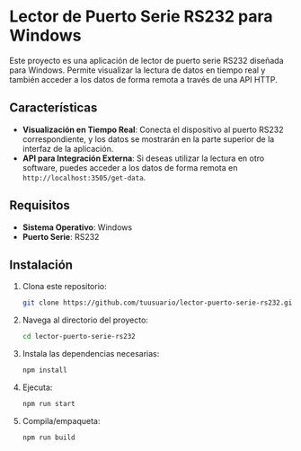# Lector de Puerto Serie RS232 para Windows

Este proyecto es una aplicación de lector de puerto serie RS232 diseñada para Windows. Permite visualizar la lectura de datos en tiempo real y también acceder a los datos de forma remota a través de una API HTTP.

## Características

- **Visualización en Tiempo Real**: Conecta el dispositivo al puerto RS232 correspondiente, y los datos se mostrarán en la parte superior de la interfaz de la aplicación.
- **API para Integración Externa**: Si deseas utilizar la lectura en otro software, puedes acceder a los datos de forma remota en `http://localhost:3505/get-data`.

## Requisitos

- **Sistema Operativo**: Windows
- **Puerto Serie**: RS232

## Instalación

1. Clona este repositorio:
   ```bash
   git clone https://github.com/tuusuario/lector-puerto-serie-rs232.git

2. Navega al directorio del proyecto:  
    ```bash
    cd lector-puerto-serie-rs232

3. Instala las dependencias necesarias:  
    ```bash
    npm install

3. Ejecuta:  
    ```bash
    npm run start

3. Compila/empaqueta:  
    ```bash
    npm run build

